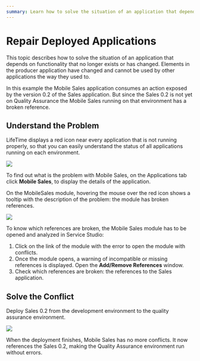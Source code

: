 ```yaml
---
summary: Learn how to solve the situation of an application that depends on functionality that no longer exists or has changed.
---
```


# Repair Deployed Applications

This topic describes how to solve the situation of an application that depends on functionality that no longer exists or has changed. Elements in the producer application have changed and cannot be used by other applications the way they used to.

In this example the Mobile Sales application consumes an action exposed by the version 0.2 of the Sales application. But since the Sales 0.2 is not yet on Quality Assurance the Mobile Sales running on that environment has a broken reference.

## Understand the Problem

LifeTime displays a red icon near every application that is not running properly, so that you can easily understand the status of all applications running on each environment.

![](images/repair-deployed-applications-1.png)

To find out what is the problem with Mobile Sales, on the Applications tab click **Mobile Sales**, to display the details of the application.

On the MobileSales module, hovering the mouse over the red icon shows a tooltip with the description of the problem: the module has broken references.

![](images/repair-deployed-applications-2.png)

To know which references are broken, the Mobile Sales module has to be opened and analyzed in Service Studio:

1. Click on the link of the module with the error to open the module with conflicts.
1. Once the module opens, a warning of incompatible or missing references is displayed. Open the **Add/Remove References** window.
1. Check which references are broken: the references to the Sales application.


## Solve the Conflict

Deploy Sales 0.2 from the development environment to the quality assurance environment.

![](images/repair-deployed-applications-4.png)

When the deployment finishes, Mobile Sales has no more conflicts. It now references the Sales 0.2, making the Quality Assurance environment run without errors.

